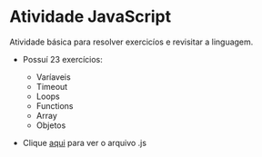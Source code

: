 # Atividade JavaScript

Atividade básica para resolver exercicíos e revisitar a linguagem.

- Possuí 23 exercícios:
    - Varíaveis
    - Timeout
    - Loops
    - Functions
    - Array
    - Objetos

- Clique [aqui](./exercicios.js) para ver o arquivo .js